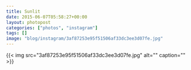 ```yaml
---
title: Sunlit
date: 2015-06-07T05:58:27+00:00
layout: photopost
categories: ["photos", "instagram"]
tags: []
image: "blog/instagram/3af87253e95f51506af33dc3ee3d07fe.jpg"
---
```


{{< img src="3af87253e95f51506af33dc3ee3d07fe.jpg" alt="" caption="" >}}



